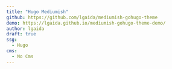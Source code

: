 ```yaml
---
title: "Hugo Mediumish"
github: https://github.com/lgaida/mediumish-gohugo-theme
demo: https://lgaida.github.io/mediumish-gohugo-theme-demo/
author: lgaida
draft: true
ssg:
  - Hugo
cms:
  - No Cms
---
```

